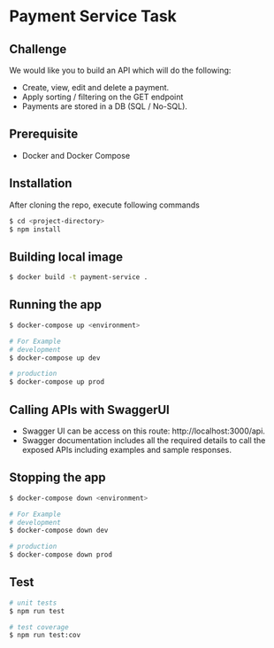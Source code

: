 # Payment Service Task

## Challenge

We would like you to build an API which will do the following:
- Create, view, edit and delete a payment.
- Apply sorting / filtering on the GET endpoint
- Payments are stored in a DB (SQL / No-SQL).


## Prerequisite
- Docker and Docker Compose
## Installation


After cloning the repo, execute following commands
```bash
$ cd <project-directory>
$ npm install
```

## Building local image

```bash
$ docker build -t payment-service .
```

## Running the app

```bash
$ docker-compose up <environment>

# For Example
# development
$ docker-compose up dev

# production
$ docker-compose up prod
```

## Calling APIs with SwaggerUI

- Swagger UI can be access on this route: http://localhost:3000/api. 
- Swagger documentation includes all the required details to call the exposed APIs including examples and sample responses. 

## Stopping the app

```bash
$ docker-compose down <environment>

# For Example
# development
$ docker-compose down dev

# production
$ docker-compose down prod
```

## Test

```bash
# unit tests
$ npm run test

# test coverage
$ npm run test:cov
```
